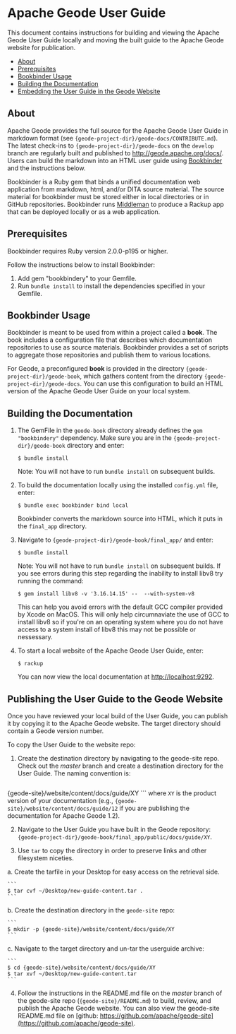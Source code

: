 # Apache Geode User Guide

This document contains instructions for building and viewing the Apache Geode User Guide locally and moving the built guide to the Apache Geode website for publication.

- [About](#about)
- [Prerequisites](#prerequisites)
- [Bookbinder Usage](#bookbinder-usage)
- [Building the Documentation](#building-the-documentation)
- [Embedding the User Guide in the Geode Website](#embedding-the-user-guide-in-the-geode-website)

## About

Apache Geode provides the full source for the Apache Geode User Guide in markdown format (see `{geode-project-dir}/geode-docs/CONTRIBUTE.md`). The latest check-ins to `{geode-project-dir}/geode-docs` on the `develop` branch are regularly built and published to http://geode.apache.org/docs/. Users can build the markdown into an HTML user guide using [Bookbinder](https://github.com/pivotal-cf/bookbinder) and the instructions below.

Bookbinder is a Ruby gem that binds  a unified documentation web application from markdown, html, and/or DITA source material. The source material for bookbinder must be stored either in local directories or in GitHub repositories. Bookbinder runs [Middleman](http://middlemanapp.com/) to produce a Rackup app that can be deployed locally or as a web application.

## Prerequisites

Bookbinder requires Ruby version 2.0.0-p195 or higher.

Follow the instructions below to install Bookbinder:

1. Add gem "bookbindery" to your Gemfile.
2. Run `bundle install` to install the dependencies specified in your Gemfile.

## Bookbinder Usage

Bookbinder is meant to be used from within a project called a **book**. The book includes a configuration file that describes which documentation repositories to use as source materials. Bookbinder provides a set of scripts to aggregate those repositories and publish them to various locations.

For Geode, a preconfigured **book** is provided in the directory `{geode-project-dir}/geode-book`, which gathers content from the directory `{geode-project-dir}/geode-docs`. You can use this configuration to build an HTML version of the Apache Geode User Guide on your local system.

## Building the Documentation

1. The GemFile in the `geode-book` directory already defines the `gem "bookbindery"` dependency. Make sure you are in the `{geode-project-dir}/geode-book` directory and enter:

    ```
    $ bundle install
    ```

   Note: You will not have to run `bundle install` on subsequent builds.

2. To build the documentation locally using the installed `config.yml` file, enter:

    ```
    $ bundle exec bookbinder bind local
    ```

   Bookbinder converts the markdown source into HTML, which it puts in the `final_app` directory.

3. Navigate to `{geode-project-dir}/geode-book/final_app/` and enter:

    ```
    $ bundle install
    ```

   Note: You will not have to run `bundle install` on subsequent builds. If you see errors during this step regarding the inability to install libv8 try running the command:
    ```
    $ gem install libv8 -v '3.16.14.15' --  --with-system-v8
    ```
   This can help you avoid errors with the default GCC compiler provided by Xcode on MacOS. This will only help circumnaviate the use of GCC to install libv8 so if you're on
   an operating system where you do not have access to a system install of libv8 this may not be possible or nessessary.


4. To start a local website of the Apache Geode User Guide, enter:

    ```
    $ rackup
    ```

   You can now view the local documentation at <http://localhost:9292>. 

## Publishing the User Guide to the Geode Website

Once you have reviewed your local build of the User Guide, you can publish it by copying it to the Apache Geode website. The target directory should contain a Geode version number. 

To copy the User Guide to the website repo:

1. Create the destination directory by navigating to the geode-site repo. Check out the *master* branch and create a destination directory for the User Guide. The naming convention is:

    ```
{geode-site}/website/content/docs/guide/XY
    ```
where `XY` is the product version of your documentation (e.g., `{geode-site}/website/content/docs/guide/12` if you are publishing the documentation for Apache Geode 1.2).

2. Navigate to the User Guide you have built in the Geode repository: `{geode-project-dir}/geode-book/final_app/public/docs/guide/XY`.

3. Use `tar` to copy the directory in order to preserve links and other filesystem niceties.

  a. Create the tarfile in your Desktop for easy access on the retrieval side.

    ```
    $ tar cvf ~/Desktop/new-guide-content.tar .
    ```
  b. Create the destination directory in the `geode-site` repo:

    ```
    $ mkdir -p {geode-site}/website/content/docs/guide/XY
    ```

  c. Navigate to the target directory and un-tar the userguide archive:

    ```
    $ cd {geode-site}/website/content/docs/guide/XY
    $ tar xvf ~/Desktop/new-guide-content.tar
    ```

4. Follow the instructions in the README.md file on the *master* branch of the geode-site repo (`{geode-site}/README.md`) to build, review, and publish the Apache Geode website. You can also view the geode-site README.md file on [github: https://github.com/apache/geode-site](https://github.com/apache/geode-site).
